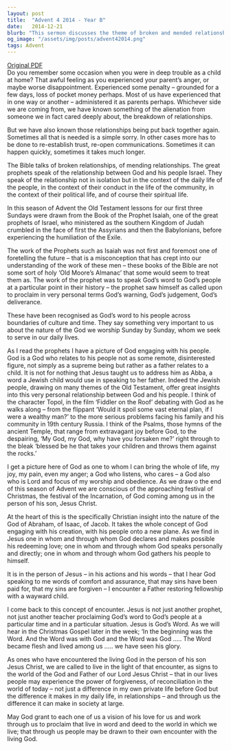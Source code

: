 ```yaml
---
layout: post
title:  "Advent 4 2014 - Year B"
date:   2014-12-21
blurb: "This sermon discusses the theme of broken and mended relationships, both human and divine. It explores the concept of God as a father figure who engages personally with his people, not as a distant entity. The sermon emphasizes the importance of forgiveness and reconciliation, drawing parallels between personal relationships and the relationship between God and his people."
og_image: "/assets/img/posts/advent42014.png"
tags: Advent
---
```

[Original PDF](/assets/pdf/advent42014.pdf)    
Do you remember some occasion when you were in deep trouble as a child at home? That awful feeling as you experienced your parent’s anger, or maybe worse disappointment. Experienced some penalty – grounded for a few days, loss of pocket money perhaps. Most of us have experienced that in one way or another – administered it as parents perhaps. Whichever side we are coming from, we have known something of the alienation from someone we in fact cared deeply about, the breakdown of relationships.

But we have also known those relationships being put back together again. Sometimes all that is needed is a simple sorry. In other cases more has to be done to re-establish trust, re-open communications. Sometimes it can happen quickly, sometimes it takes much longer.

The Bible talks of broken relationships, of mending relationships. The great prophets speak of the relationship between God and his people Israel. They speak of the relationship not in isolation but in the context of the daily life of the people, in the context of their conduct in the life of the community, in the context of their political life, and of course their spiritual life.

In this season of Advent the Old Testament lessons for our first three Sundays were drawn from the Book of the Prophet Isaiah, one of the great prophets of Israel, who ministered as the southern Kingdom of Judah crumbled in the face of first the Assyrians and then the Babylonians, before experiencing the humiliation of the Exile.

The work of the Prophets such as Isaiah was not first and foremost one of foretelling the future – that is a misconception that has crept into our understanding of the work of these men – these books of the Bible are not some sort of holy ‘Old Moore’s Almanac’ that some would seem to treat them as. The work of the prophet was to speak God’s word to God’s people at a particular point in their history – the prophet saw himself as called upon to proclaim in very personal terms God’s warning, God’s judgement, God’s deliverance.

These have been recognised as God’s word to his people across boundaries of culture and time. They say something very important to us about the nature of the God we worship Sunday by Sunday, whom we seek to serve in our daily lives.

As I read the prophets I have a picture of God engaging with his people. God is a God who relates to his people not as some remote, disinterested figure, not simply as a supreme being but rather as a father relates to a child. It is not for nothing that Jesus taught us to address him as Abba, a word a Jewish child would use in speaking to her father. Indeed the Jewish people, drawing on many themes of the Old Testament, offer great insights into this very personal relationship between God and his people. I think of the character Topol, in the film ‘Fiddler on the Roof’ debating with God as he walks along – from the flippant ‘Would it spoil some vast eternal plan, if I were a wealthy man?’ to the more serious problems facing his family and his community in 19th century Russia. I think of the Psalms, those hymns of the ancient Temple, that range from extravagant joy before God, to the despairing, ‘My God, my God, why have you forsaken me?’ right through to the bleak ‘blessed be he that takes your children and throws them against the rocks.’

I get a picture here of God as one to whom I can bring the whole of life, my joy, my pain, even my anger; a God who listens, who cares – a God also who is Lord and focus of my worship and obedience. As we draw o the end of this season of Advent we are conscious of the approaching festival of Christmas, the festival of the Incarnation, of God coming among us in the person of his son, Jesus Christ.

At the heart of this is the specifically Christian insight into the nature of the God of Abraham, of Isaac, of Jacob. It takes the whole concept of God engaging with his creation, with his people onto a new plane. As we find in Jesus one in whom and through whom God declares and makes possible his redeeming love; one in whom and through whom God speaks personally and directly; one in whom and through whom God gathers his people to himself.

It is in the person of Jesus – in his actions and his words – that I hear God speaking to me words of comfort and assurance, that may sins have been paid for, that my sins are forgiven – I encounter a Father restoring fellowship with a wayward child.

I come back to this concept of encounter. Jesus is not just another prophet, not just another teacher proclaiming God’s word to God’s people at a particular time and in a particular situation. Jesus is God’s Word. As we will hear in the Christmas Gospel later in the week; ‘In the beginning was the Word. And the Word was with God and the Word was God ….. The Word became flesh and lived among us ….. we have seen his glory.

As ones who have encountered the living God in the person of his son Jesus Christ, we are called to live in the light of that encounter, as signs to the world of the God and Father of our Lord Jesus Christ – that in our lives people may experience the power of forgiveness, of reconciliation in the world of today – not just a difference in my own private life before God but the difference it makes in my daily life, in relationships – and through us the difference it can make in society at large.

May God grant to each one of us a vision of his love for us and work through us to proclaim that live in word and deed to the world in which we live; that through us people may be drawn to their own encounter with the living God.
